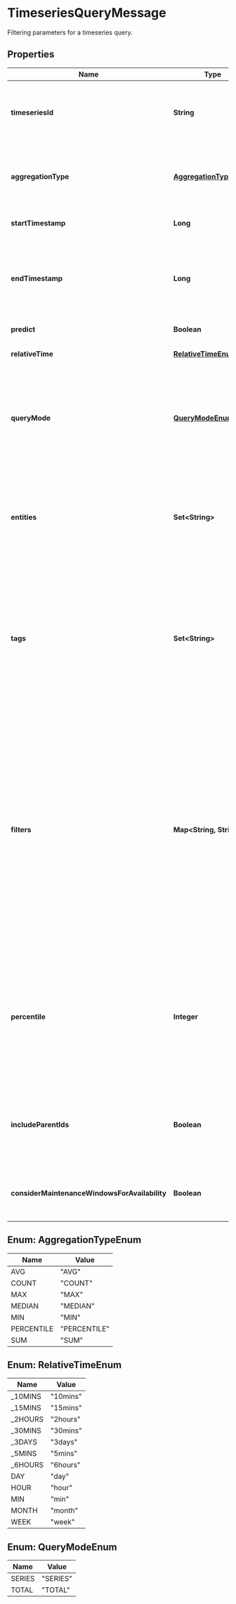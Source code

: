 

# TimeseriesQueryMessage

Filtering parameters for a timeseries query.

## Properties

| Name | Type | Description | Notes |
|------------ | ------------- | ------------- | -------------|
|**timeseriesId** | **String** | The case-sensitive ID of the metric, where you want to read data points.   You can execute a GET timeseries request, to obtain the list of available metrics. |  [optional] |
|**aggregationType** | [**AggregationTypeEnum**](#AggregationTypeEnum) | The aggregation type for the resulting data points.   If the requested metric doesn&#39;t support the specified aggregation, the request will result in an error. |  [optional] |
|**startTimestamp** | **Long** | The start timestamp of the timeframe, in UTC milliseconds. |  [optional] |
|**endTimestamp** | **Long** | The start timestamp of the timeframe, in UTC milliseconds.   If later than the current time, Dynatrace automatically uses current time instead.   The timeframe must not exceed 6 months. |  [optional] |
|**predict** | **Boolean** | The flag to predict future data points. |  [optional] |
|**relativeTime** | [**RelativeTimeEnum**](#RelativeTimeEnum) | The relative timeframe, back from the current time. |  [optional] |
|**queryMode** | [**QueryModeEnum**](#QueryModeEnum) | Defines the type of result that the call should return. Valid result modes are:  &#x60;series&#x60;: returns all the data points of the metric in the specified timeframe.  &#x60;total&#x60;: returns one scalar value for the specified timeframe.   By default, the &#x60;series&#x60; mode is used. |  [optional] |
|**entities** | **Set&lt;String&gt;** | Filters requested data points by entities which should deliver them. You can specify several entities at once.   Allowed values are Dynatrace entity IDs.   If the selected entity doesn&#39;t support the requested metric, the request will result in an error. |  [optional] |
|**tags** | **Set&lt;String&gt;** | Filters requiested data points by entity which should deliver them. Only data from entities with the specified tag is delivered.   You can specify several tags in the following format: &#x60;tags&#x3D;tag1&amp;tags&#x3D;tag2&#x60;. The entity has to match *all* the specified tags.   In case of key-value tags, such as imported AWS or CloudFoundry tags use following format: &#x60;[context]key:value&#x60;. |  [optional] |
|**filters** | **Map&lt;String, String&gt;** | A filter is an object, containing map of filter keys and its values. Valid filter keys are:   &#x60;processType&#x60;: Filters by process type. See Process types for allowed values. &#x60;osType&#x60;: Filters by operating system. See OS types for allowed values. &#x60;serviceType&#x60;: Filters by service type. See Service types for allowed values. &#x60;technology&#x60;: Filters by technology type. See Technology types for allowed values. &#x60;webServiceName&#x60;: Filters by web service name. &#x60;webServiceNamespace&#x60;: Filters by the web service namespace. &#x60;host&#x60;: Filters by entity ID of the host, for example HOST-007. |  [optional] |
|**percentile** | **Integer** | Specifies which percentile of the selected response time metric should be delivered.  Only applicable to the &#x60;PERCENTILE&#x60; aggregation type.   Valid values for percentile are between 1 and 99.   Please keep in mind that percentile export is only possible for response-time based metrics such as application and service response times. |  [optional] |
|**includeParentIds** | **Boolean** | Specifies whether the results should exposes dimension mappings between parent entities and their children.  For instance: SERVICE-0000000000000001, SERVICE_METHOD-0000000000000001 |  [optional] |
|**considerMaintenanceWindowsForAvailability** | **Boolean** | Exclude (&#x60;true&#x60;) or include (&#x60;false&#x60;) data points from any [maintenance window](https://dt-url.net/b2123rg0), defined in your environment. |  [optional] |



## Enum: AggregationTypeEnum

| Name | Value |
|---- | -----|
| AVG | &quot;AVG&quot; |
| COUNT | &quot;COUNT&quot; |
| MAX | &quot;MAX&quot; |
| MEDIAN | &quot;MEDIAN&quot; |
| MIN | &quot;MIN&quot; |
| PERCENTILE | &quot;PERCENTILE&quot; |
| SUM | &quot;SUM&quot; |



## Enum: RelativeTimeEnum

| Name | Value |
|---- | -----|
| _10MINS | &quot;10mins&quot; |
| _15MINS | &quot;15mins&quot; |
| _2HOURS | &quot;2hours&quot; |
| _30MINS | &quot;30mins&quot; |
| _3DAYS | &quot;3days&quot; |
| _5MINS | &quot;5mins&quot; |
| _6HOURS | &quot;6hours&quot; |
| DAY | &quot;day&quot; |
| HOUR | &quot;hour&quot; |
| MIN | &quot;min&quot; |
| MONTH | &quot;month&quot; |
| WEEK | &quot;week&quot; |



## Enum: QueryModeEnum

| Name | Value |
|---- | -----|
| SERIES | &quot;SERIES&quot; |
| TOTAL | &quot;TOTAL&quot; |



